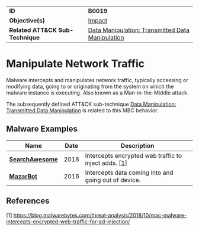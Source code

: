 |||
|---|---|
|**ID**|**B0019**|
|**Objective(s)**|[Impact](https://github.com/MBCProject/mbc-markdown/tree/master/impact)|
|**Related ATT&CK Sub-Technique**|[Data Manipulation: Transmitted Data Manipulation](https://attack.mitre.org/techniques/T1565/002/)|


Manipulate Network Traffic
==========================
Malware intercepts and manipulates network traffic, typically accessing or modifying data, going to or originating from the system on which the malware instance is executing. Also known as a Man-in-the-Middle attack.

The subsequently defined ATT&CK sub-technique [Data Manipulation: Transmitted Data Manipulation](https://attack.mitre.org/techniques/T1565/002/) is related to this MBC behavior.

Malware Examples
----------------
|Name|Date|Description|
|---|---|---|
|[**SearchAwesome**](https://github.com/MBCProject/mbc-markdown/blob/master/xample-malware/searchawesome.md)|2018|Intercepts encrypted web traffic to inject adds. [[1]](#1)|
|[**MazarBot**](https://github.com/MBCProject/mbc-markdown/blob/master/xample-malware/mazarbot.md)|2016|Intercepts data coming into and going out of device.|

References
----------
<a name="1">[1]</a> https://blog.malwarebytes.com/threat-analysis/2018/10/mac-malware-intercepts-encrypted-web-traffic-for-ad-injection/
